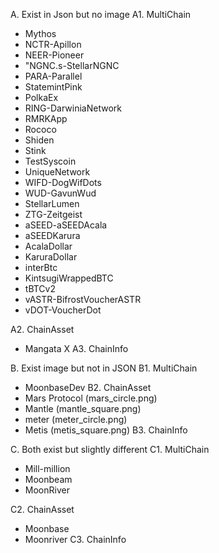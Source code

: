 A. Exist in Json but no image
A1. MultiChain
- Mythos
- NCTR-Apillon
- NEER-Pioneer
- "NGNC.s-StellarNGNC
- PARA-Parallel
- StatemintPink
- PolkaEx
- RING-DarwiniaNetwork
- RMRKApp
- Rococo
- Shiden
- Stink
- TestSyscoin
- UniqueNetwork
- WIFD-DogWifDots
- WUD-GavunWud
- StellarLumen
- ZTG-Zeitgeist
- aSEED-aSEEDAcala
- aSEEDKarura
- AcalaDollar
- KaruraDollar
- interBtc
- KintsugiWrappedBTC
- tBTCv2
- vASTR-BifrostVoucherASTR
- vDOT-VoucherDot


A2. ChainAsset
- Mangata X
A3. ChainInfo

B. Exist image but not in JSON
B1. MultiChain
- MoonbaseDev
B2. ChainAsset
- Mars Protocol (mars_circle.png)
- Mantle (mantle_square.png)
- meter (meter_circle.png)
- Metis (metis_square.png)
B3. ChainInfo


C. Both exist but slightly different
C1. MultiChain
- Mill-million
- Moonbeam
- MoonRiver

C2. ChainAsset
- Moonbase
- Moonriver
C3. ChainInfo